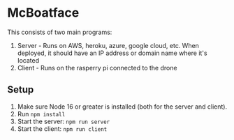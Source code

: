 # McBoatface

This consists of two main programs:

1. Server - Runs on AWS, heroku, azure, google cloud, etc. When deployed, it should have an IP address or domain name where it's located
2. Client - Runs on the rasperry pi connected to the drone

## Setup

1. Make sure Node 16 or greater is installed (both for the server and client).
2. Run `npm install`
3. Start the server: `npm run server`
4. Start the client: `npm run client`
